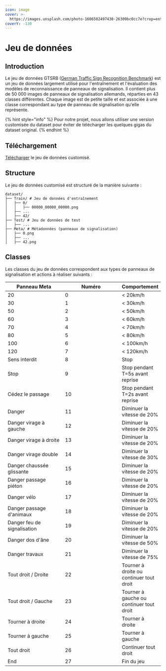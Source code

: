 ```yaml
---
icon: image
cover: >-
  https://images.unsplash.com/photo-1606502497430-26309bc0cc7e?crop=entropy&cs=srgb&fm=jpg&ixid=M3wxOTcwMjR8MHwxfHNlYXJjaHwyfHx0cmFmZmljJTIwc2lnbnxlbnwwfHx8fDE3NDE1NTI3ODF8MA&ixlib=rb-4.0.3&q=85
coverY: -130
---
```


# Jeu de données

## Introduction

Le jeu de données GTSRB ([German Traffic Sign Recognition Benchmark](https://benchmark.ini.rub.de/gtsrb_dataset.html)) est un jeu de données largement utilisé pour l'entraînement et l'évaluation des modèles de reconnaissance de panneaux de signalisation. Il contient plus de 50 000 images de panneaux de signalisation allemands, réparties en 43 classes différentes. Chaque image est de petite taille et est associée à une classe correspondant au type de panneau de signalisation qu'elle représente.

{% hint style="info" %}
Pour notre projet, nous allons utiliser une version customisée du dataset pour éviter de télécharger les quelques gigas du dataset original.
{% endhint %}

## Téléchargement

[Télécharger](https://gitlab.hugofnm.fr/simai32/simai32/-/tree/master/Dataset%20GTSRBC/) le jeu de données customisé.

## Structure

Le jeu de données customisé est structuré de la manière suivante :

```plaintext
dataset/
├── Train/ # Jeu de données d'entraînement
│   ├── 0/
│   │   ├── 00000_00000_00000.png
│   ├── ...
│   ├── 42/
├── Test/ # Jeu de données de test
│   ├── ...
├── Meta/ # Métadonnées (panneaux de signalisation)
│   ├── 0.png
│   ├── ...
│   ├── 42.png
```

## Classes

Les classes du jeu de données correspondent aux types de panneaux de signalisation et actions à réaliser suivants :

<table><thead><tr><th width="236">Panneau Meta</th><th width="260">Numéro</th><th>Comportement</th></tr></thead><tbody><tr><td>20</td><td>0</td><td>&#x3C; 20km/h</td></tr><tr><td>30</td><td>1</td><td>&#x3C; 30km/h</td></tr><tr><td>50</td><td>2</td><td>&#x3C; 50km/h</td></tr><tr><td>60</td><td>3</td><td>&#x3C; 60km/h</td></tr><tr><td>70</td><td>4</td><td>&#x3C; 70km/h</td></tr><tr><td>80</td><td>5</td><td>&#x3C; 80km/h</td></tr><tr><td>100</td><td>6</td><td>&#x3C; 100km/h</td></tr><tr><td>120</td><td>7</td><td>&#x3C; 120km/h</td></tr><tr><td>Sens interdit</td><td>8</td><td>Stop</td></tr><tr><td>Stop</td><td>9</td><td>Stop pendant T=5s avant reprise</td></tr><tr><td>Cédez le passage</td><td>10</td><td>Stop pendant T=2s avant reprise</td></tr><tr><td>Danger</td><td>11</td><td>Diminuer la vitesse de 20%</td></tr><tr><td>Danger virage à gauche</td><td>12</td><td>Diminuer la vitesse de 20%</td></tr><tr><td>Danger virage à droite</td><td>13</td><td>Diminuer la vitesse de 20%</td></tr><tr><td>Danger virage double</td><td>14</td><td>Diminuer la vitesse de 30%</td></tr><tr><td>Danger chaussée glissante</td><td>15</td><td>Diminuer la vitesse de 20%</td></tr><tr><td>Danger passage piéton</td><td>16</td><td>Diminuer la vitesse de 20%</td></tr><tr><td>Danger vélo</td><td>17</td><td>Diminuer la vitesse de 20%</td></tr><tr><td>Danger passage d'animaux</td><td>18</td><td>Diminuer la vitesse de 20%</td></tr><tr><td>Danger feu de signalisation</td><td>19</td><td>Diminuer la vitesse de 20%</td></tr><tr><td>Danger dos d'âne</td><td>20</td><td>Diminuer la vitesse de 50%</td></tr><tr><td>Danger travaux</td><td>21</td><td>Diminuer la vitesse de 75%</td></tr><tr><td>Tout droit / Droite</td><td>22</td><td>Tourner à droite ou continuer tout droit</td></tr><tr><td>Tout droit / Gauche</td><td>23</td><td>Tourner à gauche ou continuer tout droit</td></tr><tr><td>Tourner à droite</td><td>24</td><td>Tourner à droite</td></tr><tr><td>Tourner à gauche</td><td>25</td><td>Tourner à gauche</td></tr><tr><td>Tout droit</td><td>26</td><td>Continuer tout droit</td></tr><tr><td>End</td><td>27</td><td>Fin du jeu</td></tr></tbody></table>

